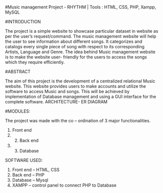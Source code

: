 #Music management Project - RHYTHM | Tools : HTML, CSS, PHP, Xampp, MySQL

#INTRODUCTION

The project is a simple website to showcase particular dataset in website as per the user’s request/command. The music management website will help the user to see information about different songs. It categorizes and catalogs every single piece of song with respect to its corresponding Artists, Language and Genre.
The idea behind Music management website is to make the website user- friendly for the users to access the songs which they require efficiently.

#ABSTRACT

The aim of this project is the development of a centralized relational Music website.
This website provides users to make accounts and utilize the software to access Music and songs. This will be achieved by implementation of Database management and using a GUI interface for the complete software.
ARCHITECTURE- ER DIAGRAM

#MODULES:

The project was made with the co – ordination of 3 major functionalities.
1) Front end 
2) 2) Back end 
3) 3) Database

SOFTWARE USED:
1) Front end – HTML, CSS
2) Back end – PHP
3) Database – Mysql
4) XAMPP – control panel to connect PHP to Database
